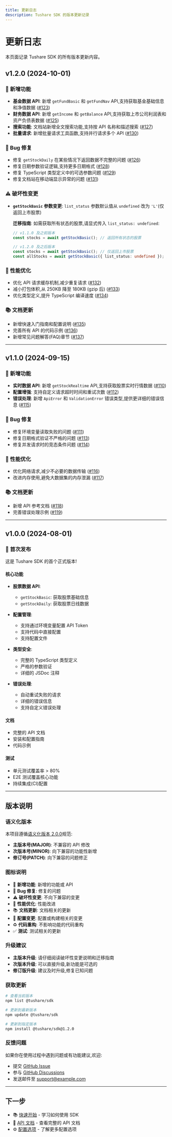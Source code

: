 ```yaml
---
title: 更新日志
description: Tushare SDK 的版本更新记录
---
```


# 更新日志

本页面记录 Tushare SDK 的所有版本更新内容。

## v1.2.0 (2024-10-01)

### 🎉 新增功能

- **基金数据 API**: 新增 `getFundBasic` 和 `getFundNav` API,支持获取基金基础信息和净值数据 ([#123](https://github.com/your-org/tushare-sdk/pull/123))
- **财务数据 API**: 新增 `getIncome` 和 `getBalance` API,支持获取上市公司利润表和资产负债表数据 ([#125](https://github.com/your-org/tushare-sdk/pull/125))
- **搜索功能**: 文档站新增全文搜索功能,支持按 API 名称和描述搜索 ([#127](https://github.com/your-org/tushare-sdk/pull/127))
- **批量请求**: 新增批量请求工具函数,支持并行请求多个 API ([#130](https://github.com/your-org/tushare-sdk/pull/130))

### 🐛 Bug 修复

- 修复 `getStockDaily` 在某些情况下返回数据不完整的问题 ([#126](https://github.com/your-org/tushare-sdk/pull/126))
- 修复日期参数验证逻辑,支持更多日期格式 ([#128](https://github.com/your-org/tushare-sdk/pull/128))
- 修复 TypeScript 类型定义中的可选参数问题 ([#129](https://github.com/your-org/tushare-sdk/pull/129))
- 修复文档站在移动端显示异常的问题 ([#131](https://github.com/your-org/tushare-sdk/pull/131))

### ⚠️ 破坏性变更

- **`getStockBasic` 参数变更**: `list_status` 参数默认值从 `undefined` 改为 `'L'`(仅返回上市股票)

  **迁移指南**: 如需获取所有状态的股票,请显式传入 `list_status: undefined`:

  ```typescript
  // v1.1.0 及之前版本
  const stocks = await getStockBasic(); // 返回所有状态的股票
  
  // v1.2.0 及之后版本
  const stocks = await getStockBasic(); // 仅返回上市股票
  const allStocks = await getStockBasic({ list_status: undefined }); // 返回所有状态的股票
  ```

### 🚀 性能优化

- 优化 API 请求缓存机制,减少重复请求 ([#132](https://github.com/your-org/tushare-sdk/pull/132))
- 减小打包体积,从 250KB 降至 180KB (gzip 后) ([#133](https://github.com/your-org/tushare-sdk/pull/133))
- 优化类型定义,提升 TypeScript 编译速度 ([#134](https://github.com/your-org/tushare-sdk/pull/134))

### 📚 文档更新

- 新增快速入门指南和配置说明 ([#135](https://github.com/your-org/tushare-sdk/pull/135))
- 完善所有 API 的代码示例 ([#136](https://github.com/your-org/tushare-sdk/pull/136))
- 新增常见问题解答(FAQ)章节 ([#137](https://github.com/your-org/tushare-sdk/pull/137))

---

## v1.1.0 (2024-09-15)

### 🎉 新增功能

- **实时数据 API**: 新增 `getStockRealtime` API,支持获取股票实时行情数据 ([#110](https://github.com/your-org/tushare-sdk/pull/110))
- **配置增强**: 支持自定义请求超时时间和重试次数 ([#112](https://github.com/your-org/tushare-sdk/pull/112))
- **错误处理**: 新增 `ApiError` 和 `ValidationError` 错误类型,提供更详细的错误信息 ([#115](https://github.com/your-org/tushare-sdk/pull/115))

### 🐛 Bug 修复

- 修复环境变量读取失败的问题 ([#111](https://github.com/your-org/tushare-sdk/pull/111))
- 修复日期格式验证不严格的问题 ([#113](https://github.com/your-org/tushare-sdk/pull/113))
- 修复并发请求时的竞态条件问题 ([#114](https://github.com/your-org/tushare-sdk/pull/114))

### 🚀 性能优化

- 优化网络请求,减少不必要的数据传输 ([#116](https://github.com/your-org/tushare-sdk/pull/116))
- 改进内存使用,避免大数据集的内存泄漏 ([#117](https://github.com/your-org/tushare-sdk/pull/117))

### 📚 文档更新

- 新增 API 参考文档 ([#118](https://github.com/your-org/tushare-sdk/pull/118))
- 完善错误处理示例 ([#119](https://github.com/your-org/tushare-sdk/pull/119))

---

## v1.0.0 (2024-08-01)

### 🎉 首次发布

这是 Tushare SDK 的首个正式版本!

#### 核心功能

- **股票数据 API**:
  - `getStockBasic`: 获取股票基础信息
  - `getStockDaily`: 获取股票日线数据
  
- **配置管理**:
  - 支持通过环境变量配置 API Token
  - 支持代码中直接配置
  - 支持配置文件

- **类型安全**:
  - 完整的 TypeScript 类型定义
  - 严格的参数验证
  - 详细的 JSDoc 注释

- **错误处理**:
  - 自动重试失败的请求
  - 详细的错误信息
  - 支持自定义错误处理

#### 文档

- 完整的 API 文档
- 安装和配置指南
- 代码示例

#### 测试

- 单元测试覆盖率 > 80%
- E2E 测试覆盖核心功能
- 持续集成(CI)配置

---

## 版本说明

### 语义化版本

本项目遵循[语义化版本 2.0.0](https://semver.org/lang/zh-CN/)规范:

- **主版本号(MAJOR)**: 不兼容的 API 修改
- **次版本号(MINOR)**: 向下兼容的功能性新增
- **修订号(PATCH)**: 向下兼容的问题修正

### 图标说明

- 🎉 **新增功能**: 新增的功能或 API
- 🐛 **Bug 修复**: 修复的问题
- ⚠️ **破坏性变更**: 不向下兼容的变更
- 🚀 **性能优化**: 性能改进
- 📚 **文档更新**: 文档相关的更新
- 🔧 **配置变更**: 配置或构建相关的变更
- ♻️ **代码重构**: 不影响功能的代码重构
- ✅ **测试**: 测试相关的更新

### 升级建议

- **主版本升级**: 请仔细阅读破坏性变更说明和迁移指南
- **次版本升级**: 可以直接升级,新功能是可选的
- **修订版升级**: 建议及时升级,修复已知问题

### 获取更新

```bash
# 查看当前版本
npm list @tushare/sdk

# 更新到最新版本
npm update @tushare/sdk

# 更新到指定版本
npm install @tushare/sdk@1.2.0
```

### 反馈问题

如果你在使用过程中遇到问题或有功能建议,欢迎:

- 提交 [GitHub Issue](https://github.com/your-org/tushare-sdk/issues)
- 参与 [GitHub Discussions](https://github.com/your-org/tushare-sdk/discussions)
- 发送邮件至 support@example.com

---

## 下一步

- 📚 [快速开始](/guide/quick-start) - 学习如何使用 SDK
- 📖 [API 文档](/api/stock/basic) - 查看完整的 API 文档
- ⚙️ [配置选项](/guide/configuration) - 了解更多配置选项
